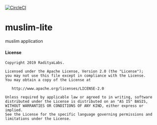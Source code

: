 [![CircleCI](https://circleci.com/gh/radityagumay/muslim-lite/tree/master.svg?style=svg)](https://circleci.com/gh/radityagumay/muslim-lite/tree/master)

# muslim-lite
muslim application

#### License
```
Copyright 2019 RadityaLabs.

Licensed under the Apache License, Version 2.0 (the "License");
you may not use this file except in compliance with the License.
You may obtain a copy of the License at

   http://www.apache.org/licenses/LICENSE-2.0

Unless required by applicable law or agreed to in writing, software
distributed under the License is distributed on an "AS IS" BASIS,
WITHOUT WARRANTIES OR CONDITIONS OF ANY KIND, either express or implied.
See the License for the specific language governing permissions and
limitations under the License.
```
